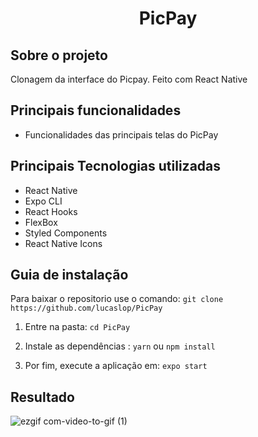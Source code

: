
<!--Cabeçalho-->
<h1 align="center">
PicPay
</h1>


## Sobre o projeto
Clonagem da interface do Picpay. Feito com React Native

## Principais funcionalidades
* Funcionalidades das principais telas do PicPay

## Principais Tecnologias utilizadas

* React Native
* Expo CLI
* React Hooks
* FlexBox
* Styled Components
* React Native Icons
## Guia de instalação

Para baixar o repositorio use o comando: `git clone https://github.com/lucaslop/PicPay`

1. Entre na pasta: `cd PicPay`

2. Instale as dependências : `yarn` ou `npm install`

3. Por fim, execute a aplicação em: `expo start`


## Resultado
 

![ezgif com-video-to-gif (1)](https://user-images.githubusercontent.com/38164895/88471510-c6b57b80-cee0-11ea-88d3-3ae9ca64eb39.gif)





